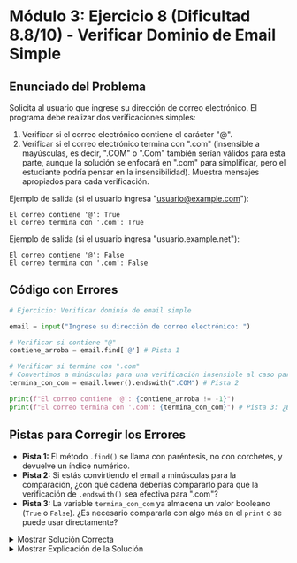 # Módulo 3: Ejercicio 8 (Dificultad 8.8/10) - Verificar Dominio de Email Simple

## Enunciado del Problema

Solicita al usuario que ingrese su dirección de correo electrónico.
El programa debe realizar dos verificaciones simples:
1.  Verificar si el correo electrónico contiene el carácter "@".
2.  Verificar si el correo electrónico termina con ".com" (insensible a mayúsculas, es decir, ".COM" o ".Com" también serían válidos para esta parte, aunque la solución se enfocará en ".com" para simplificar, pero el estudiante podría pensar en la insensibilidad).
Muestra mensajes apropiados para cada verificación.

Ejemplo de salida (si el usuario ingresa "usuario@example.com"):
```
El correo contiene '@': True
El correo termina con '.com': True
```
Ejemplo de salida (si el usuario ingresa "usuario.example.net"):
```
El correo contiene '@': False
El correo termina con '.com': False
```

## Código con Errores

```python
# Ejercicio: Verificar dominio de email simple

email = input("Ingrese su dirección de correo electrónico: ")

# Verificar si contiene "@"
contiene_arroba = email.find['@'] # Pista 1

# Verificar si termina con ".com"
# Convertimos a minúsculas para una verificación insensible al caso para ".com"
termina_con_com = email.lower().endswith(".COM") # Pista 2

print(f"El correo contiene '@': {contiene_arroba != -1}")
print(f"El correo termina con '.com': {termina_con_com}") # Pista 3: ¿Es esta la forma más directa de mostrar el resultado de 'termina_con_com'?
```

## Pistas para Corregir los Errores

*   **Pista 1:** El método `.find()` se llama con paréntesis, no con corchetes, y devuelve un índice numérico.
*   **Pista 2:** Si estás convirtiendo el email a minúsculas para la comparación, ¿con qué cadena deberías compararlo para que la verificación de `.endswith()` sea efectiva para ".com"?
*   **Pista 3:** La variable `termina_con_com` ya almacena un valor booleano (`True` o `False`). ¿Es necesario compararla con algo más en el `print` o se puede usar directamente?

<details>
<summary>Mostrar Solución Correcta</summary>

```python
# Ejercicio: Verificar dominio de email simple

email = input("Ingrese su dirección de correo electrónico: ")

# Verificar si contiene "@"
# .find() devuelve el índice o -1 si no se encuentra. Se llama con ().
indice_arroba = email.find('@')
contiene_arroba_booleano = indice_arroba != -1 # True si se encontró, False si no

# Verificar si termina con ".com"
# Si convertimos email a minúsculas, debemos buscar ".com" en minúsculas
termina_con_com = email.lower().endswith(".com")

print(f"El correo contiene '@': {contiene_arroba_booleano}")
# termina_con_com ya es un booleano, se puede imprimir directamente.
print(f"El correo termina con '.com': {termina_con_com}")
```

</details>

<details>
<summary>Mostrar Explicación de la Solución</summary>

Este ejercicio utiliza los métodos `.find()`, `.lower()` y `.endswith()`.

*   **Error 1 Corrección (Uso incorrecto de `.find()`):**
    *   El código original era `contiene_arroba = email.find['@']`.
    *   El método `.find()` se llama con paréntesis: `email.find('@')`. Usar corchetes `[]` es para acceder a elementos por índice (slicing), no para llamar a este método. Esto causaría un `TypeError`. `.find('@')` devuelve el índice de `'@'` o `-1` si no se encuentra. Para obtener un booleano, comparamos este resultado con `-1`.
    *   **Solución:**
        ```python
        indice_arroba = email.find('@')
        contiene_arroba_booleano = indice_arroba != -1
        ```
        Y luego usar `contiene_arroba_booleano` en el `print`.

*   **Error 2 Corrección (Comparación inconsistente con `.endswith()`):**
    *   El código original era `termina_con_com = email.lower().endswith(".COM")`.
    *   Si conviertes `email` a minúsculas con `email.lower()`, entonces para que `.endswith()` funcione correctamente para la terminación ".com", también debes buscar la versión en minúsculas, es decir, `".com"`, no `".COM"`.
    *   **Solución:** `termina_con_com = email.lower().endswith(".com")`

*   **Error 3 Corrección (Redundancia en `print`):**
    *   La pista pregunta si la forma de mostrar `termina_con_com` es la más directa. En el código original, `print(f"El correo termina con '.com': {termina_con_com}")` es, de hecho, la forma correcta y directa de imprimir un valor booleano. No hay un error sintáctico aquí.
    *   Sin embargo, la primera línea de print `print(f"El correo contiene '@': {contiene_arroba != -1}")` está bien, ya que `contiene_arroba` (después de la corrección del error 1) contendría el índice. El booleano se genera directamente en el f-string. Si `contiene_arroba_booleano` se crea como en la solución, se usaría directamente: `print(f"El correo contiene '@': {contiene_arroba_booleano}")`.
    *   Por lo tanto, el "error" es que no hay un error directo en esa línea de `print` si `termina_con_com` ya es un booleano. La confusión podría venir de cómo se obtuvo `contiene_arroba` originalmente.
    *   **Solución (asegurando claridad):** Ambas variables booleanas (`contiene_arroba_booleano` y `termina_con_com`) se imprimen directamente.

El programa corregido realiza las verificaciones solicitadas: busca el carácter `'@'` y comprueba si el email (convertido a minúsculas) termina con `".com"`, mostrando los resultados booleanos directamente.
</details>
